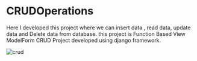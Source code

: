 # CRUDOperations

Here I developed this project where we can insert data , read data, update data and Delete data from database.
this project is Function Based View ModelForm CRUD Project developed using django framework.

![crud](https://user-images.githubusercontent.com/39296494/177917707-e4cf76d1-db51-4259-8670-871e9f9afa3e.PNG)


